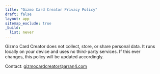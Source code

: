```yaml
---
title: "Gizmo Card Creator Privacy Policy"
draft: false
layout: app
sitemap_exclude: true
_build:
  list: never
---
```


Gizmo Card Creator does not collect, store, or share personal data. It runs locally on your device and uses no third-party services. If this ever changes, this policy will be updated accordingly.

Contact: gizmocardcreator@arran4.com
